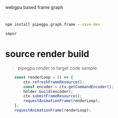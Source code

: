 webgpu based frame graph

# 
```cmd
npm install pipegpu.graph.frame --save-dev
```

```typescript
impor
```

# source render build
> pipegpu render to target code sample:
```typescript
    const renderLoop = () => {
        ctx.refreshFrameResource();
        const encoder = ctx.getCommandEncoder();
        holder.build(encoder);
        ctx.submitFrameResource();
        requestAnimationFrame(renderLoop);
    };
    requestAnimationFrame(renderLoop);
```